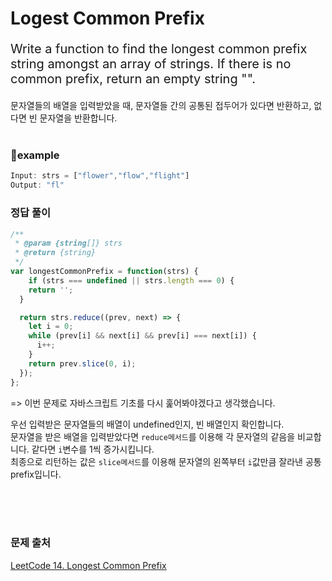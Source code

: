 # Logest Common Prefix 

<p style='font-size: 20px'>Write a function to find the longest common prefix string amongst an array of strings. If there is no common prefix, return an empty string "".</p>
문자열들의 배열을 입력받았을 때, 문자열들 간의 공통된 접두어가 있다면 반환하고, 없다면 빈 문자열을 반환합니다.

<br />
<br />

### 🌱example
```javascript
Input: strs = ["flower","flow","flight"]
Output: "fl"
```

### 정답 풀이

```javascript
/**
 * @param {string[]} strs
 * @return {string}
 */
var longestCommonPrefix = function(strs) {
    if (strs === undefined || strs.length === 0) {
    return '';
  }

  return strs.reduce((prev, next) => {
    let i = 0;
    while (prev[i] && next[i] && prev[i] === next[i]) {
      i++;
    }
    return prev.slice(0, i);
  });
};
```

=> 이번 문제로 자바스크립트 기초를 다시 훑어봐야겠다고 생각했습니다.

우선 입력받은 문자열들의 배열이 undefined인지, 빈 배열인지 확인합니다.
<br />
문자열을 받은 배열을 입력받았다면 ```reduce메서드```를 이용해 각 문자열의 같음을 비교합니다. 같다면 ```i```변수를 1씩 증가시킵니다. 
<br />
최종으로 리턴하는 값은 ```slice메서드```를 이용해 문자열의 왼쪽부터 ```i```값만큼 잘라낸 공통 prefix입니다.

<br />
<br />
<br />

### 문제 출처
<a href='https://leetcode.com/problems/integer-to-roman/description/'>LeetCode 14. Longest Common Prefix</a>
